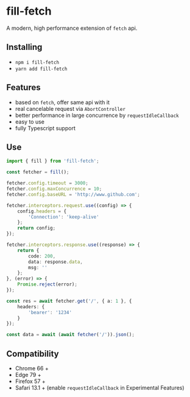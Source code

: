 # fill-fetch

A modern, high performance extension of `fetch` api.

## Installing

- `npm i fill-fetch`
- `yarn add fill-fetch`

## Features

- based on `fetch`, offer same api with it
- real cancelable request via `AbortController`
- better performance in large concurrence by `requestIdleCallback`
- easy to use
- fully Typescript support

## Use

```ts
import { fill } from 'fill-fetch';

const fetcher = fill();

fetcher.config.timeout = 3000;
fetcher.config.maxConcurrence = 10;
fetcher.config.baseURL = 'http://www.github.com';

fetcher.interceptors.request.use((config) => {
    config.headers = {
        'Connection': 'keep-alive'
    };
    return config;
});

fetcher.interceptors.response.use((response) => {
    return {
        code: 200,
        data: response.data,
        msg: ''
    };
}, (error) => {
    Promise.reject(error);
});

const res = await fetcher.get('/', { a: 1 }, {
    headers: {
        'bearer': '1234'
    }
});

const data = await (await fetcher('/')).json();
```

## Compatibility

- Chrome 66 +
- Edge 79 +
- Firefox 57 +
- Safari 13.1 + (enable `requestIdleCallback` in Experimental Features)
